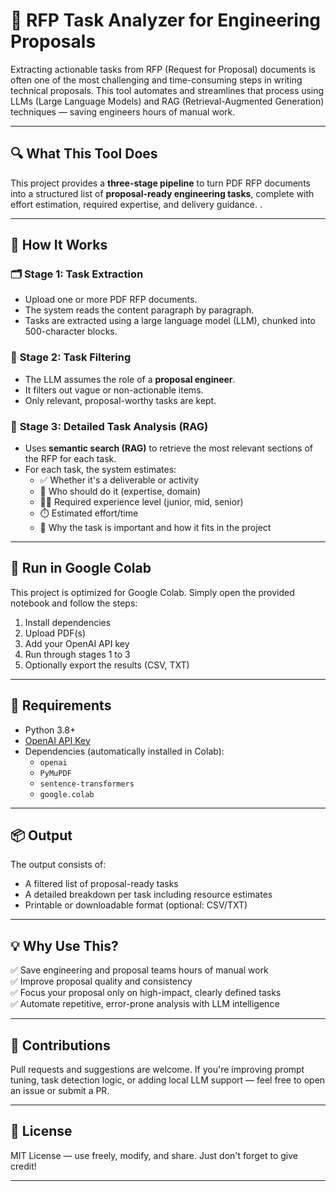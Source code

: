 # 📄 RFP Task Analyzer for Engineering Proposals

Extracting actionable tasks from RFP (Request for Proposal) documents is often one of the most challenging and time-consuming steps in writing technical proposals. This tool automates and streamlines that process using LLMs (Large Language Models) and RAG (Retrieval-Augmented Generation) techniques — saving engineers hours of manual work.

---

## 🔍 What This Tool Does

This project provides a **three-stage pipeline** to turn PDF RFP documents into a structured list of **proposal-ready engineering tasks**, complete with effort estimation, required expertise, and delivery guidance.
.

---

## 🧠 How It Works

### 🗂️ **Stage 1: Task Extraction**
- Upload one or more PDF RFP documents.
- The system reads the content paragraph by paragraph.
- Tasks are extracted using a large language model (LLM), chunked into 500-character blocks.

### 🧹 **Stage 2: Task Filtering**
- The LLM assumes the role of a **proposal engineer**.
- It filters out vague or non-actionable items.
- Only relevant, proposal-worthy tasks are kept.

### 🧠 **Stage 3: Detailed Task Analysis (RAG)**
- Uses **semantic search (RAG)** to retrieve the most relevant sections of the RFP for each task.
- For each task, the system estimates:
  - ✅ Whether it's a deliverable or activity
  - 👤 Who should do it (expertise, domain)
  - 🧑‍💻 Required experience level (junior, mid, senior)
  - ⏱️ Estimated effort/time
  - 📌 Why the task is important and how it fits in the project

---

## 🚀 Run in Google Colab

This project is optimized for Google Colab. Simply open the provided notebook and follow the steps:

1. Install dependencies
2. Upload PDF(s)
3. Add your OpenAI API key
4. Run through stages 1 to 3
5. Optionally export the results (CSV, TXT)

---

## 🧰 Requirements

- Python 3.8+
- [OpenAI API Key](https://platform.openai.com/)
- Dependencies (automatically installed in Colab):
  - `openai`
  - `PyMuPDF`
  - `sentence-transformers`
  - `google.colab`

---


## 📦 Output

The output consists of:
- A filtered list of proposal-ready tasks
- A detailed breakdown per task including resource estimates
- Printable or downloadable format (optional: CSV/TXT)

---

## 💡 Why Use This?

✅ Save engineering and proposal teams hours of manual work  
✅ Improve proposal quality and consistency  
✅ Focus your proposal only on high-impact, clearly defined tasks  
✅ Automate repetitive, error-prone analysis with LLM intelligence

---

## 🤝 Contributions

Pull requests and suggestions are welcome. If you're improving prompt tuning, task detection logic, or adding local LLM support — feel free to open an issue or submit a PR.

---

## 📄 License

MIT License — use freely, modify, and share. Just don't forget to give credit!

---
